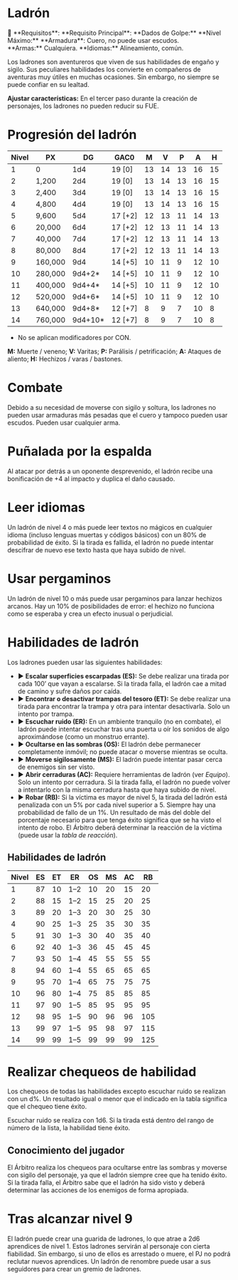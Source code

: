 # Ladrón

<aside>
📖 **Requisitos**: 
**Requisito Principal**: 
**Dados de Golpe:** 
**Nivel Máximo:** 
**Armadura**: Cuero, no puede usar escudos.
**Armas:** Cualquiera.
**Idiomas:** Alineamiento, común.

</aside>

Los ladrones son aventureros que viven de sus habilidades de engaño y sigilo. Sus peculiares habilidades los convierte en compañeros de aventuras muy útiles en muchas ocasiones. Sin embargo, no siempre se puede confiar en su lealtad.

**Ajustar características:** En el tercer paso durante la creación de personajes, los ladrones no pueden reducir su FUE.

# Progresión del ladrón

| Nivel | PX | DG | GAC0 | M | V | P | A | H |
| --- | --- | --- | --- | --- | --- | --- | --- | --- |
| 1 | 0 | 1d4 | 19 [0] | 13 | 14 | 13 | 16 | 15 |
| 2 | 1,200 | 2d4 | 19 [0] | 13 | 14 | 13 | 16 | 15 |
| 3 | 2,400 | 3d4 | 19 [0] | 13 | 14 | 13 | 16 | 15 |
| 4 | 4,800 | 4d4 | 19 [0] | 13 | 14 | 13 | 16 | 15 |
| 5 | 9,600 | 5d4 | 17 [+2] | 12 | 13 | 11 | 14 | 13 |
| 6 | 20,000 | 6d4 | 17 [+2] | 12 | 13 | 11 | 14 | 13 |
| 7 | 40,000 | 7d4 | 17 [+2] | 12 | 13 | 11 | 14 | 13 |
| 8 | 80,000 | 8d4 | 17 [+2] | 12 | 13 | 11 | 14 | 13 |
| 9 | 160,000 | 9d4 | 14 [+5] | 10 | 11 | 9 | 12 | 10 |
| 10 | 280,000 | 9d4+2* | 14 [+5] | 10 | 11 | 9 | 12 | 10 |
| 11 | 400,000 | 9d4+4* | 14 [+5] | 10 | 11 | 9 | 12 | 10 |
| 12 | 520,000 | 9d4+6* | 14 [+5] | 10 | 11 | 9 | 12 | 10 |
| 13 | 640,000 | 9d4+8* | 12 [+7] | 8 | 9 | 7 | 10 | 8 |
| 14 | 760,000 | 9d4+10* | 12 [+7] | 8 | 9 | 7 | 10 | 8 |

* No se aplican modificadores por CON.

**M:** Muerte / veneno; **V:** Varitas; **P:** Parálisis / petrificación; **A:** Ataques de aliento; **H:** Hechizos / varas / bastones.

# Combate

Debido a su necesidad de moverse con sigilo y soltura, los ladrones no pueden usar armaduras más pesadas que el cuero y tampoco pueden usar escudos. Pueden usar cualquier arma.

# Puñalada por la espalda

Al atacar por detrás a un oponente desprevenido, el ladrón recibe una bonificación de +4 al impacto y duplica el daño causado.

# Leer idiomas

Un ladrón de nivel 4 o más puede leer textos no mágicos en cualquier idioma (incluso lenguas muertas y códigos básicos) con un 80% de probabilidad de éxito. Si la tirada es fallida, el ladrón no puede intentar descifrar de nuevo ese texto hasta que haya subido de nivel.

# Usar pergaminos

Un ladrón de nivel 10 o más puede usar pergaminos para lanzar hechizos arcanos. Hay un 10% de posibilidades de error: el hechizo no funciona como se esperaba y crea un efecto inusual o perjudicial.

# Habilidades de ladrón

Los ladrones pueden usar las siguientes habilidades:

- ▶ **Escalar superficies escarpadas (ES):** Se debe realizar una tirada por cada 100’ que vayan a escalarse. Si la tirada falla, el ladrón cae a mitad de camino y sufre daños por caída.
- ▶ **Encontrar o desactivar trampas del tesoro (ET):** Se debe realizar una tirada para encontrar la trampa y otra para intentar desactivarla. Solo un intento por trampa.
- ▶ **Escuchar ruido (ER):** En un ambiente tranquilo (no en combate), el ladrón puede intentar escuchar tras una puerta u oír los sonidos de algo aproximándose (como un monstruo errante).
- ▶ **Ocultarse en las sombras (OS):** El ladrón debe permanecer completamente inmóvil; no puede atacar o moverse mientras se oculta.
- ▶ **Moverse sigilosamente (MS):** El ladrón puede intentar pasar cerca de enemigos sin ser visto.
- ▶ **Abrir cerraduras (AC):** Requiere herramientas de ladrón (ver *Equipo*). Solo un intento por cerradura. Si la tirada falla, el ladrón no puede volver a intentarlo con la misma cerradura hasta que haya subido de nivel.
- ▶ **Robar (RB):** Si la víctima es mayor de nivel 5, la tirada del ladrón está penalizada con un 5% por cada nivel superior a 5. Siempre hay una probabilidad de fallo de un 1%. Un resultado de más del doble del porcentaje necesario para que tenga éxito significa que se ha visto el intento de robo. El Árbitro deberá determinar la reacción de la víctima (puede usar la *tabla de reacción*).

## Habilidades de ladrón

| Nivel | ES | ET | ER | OS | MS | AC | RB |
| --- | --- | --- | --- | --- | --- | --- | --- |
| 1 | 87 | 10 | 1–2 | 10 | 20 | 15 | 20 |
| 2 | 88 | 15 | 1–2 | 15 | 25 | 20 | 25 |
| 3 | 89 | 20 | 1–3 | 20 | 30 | 25 | 30 |
| 4 | 90 | 25 | 1–3 | 25 | 35 | 30 | 35 |
| 5 | 91 | 30 | 1–3 | 30 | 40 | 35 | 40 |
| 6 | 92 | 40 | 1–3 | 36 | 45 | 45 | 45 |
| 7 | 93 | 50 | 1–4 | 45 | 55 | 55 | 55 |
| 8 | 94 | 60 | 1–4 | 55 | 65 | 65 | 65 |
| 9 | 95 | 70 | 1–4 | 65 | 75 | 75 | 75 |
| 10 | 96 | 80 | 1–4 | 75 | 85 | 85 | 85 |
| 11 | 97 | 90 | 1–5 | 85 | 95 | 95 | 95 |
| 12 | 98 | 95 | 1–5 | 90 | 96 | 96 | 105 |
| 13 | 99 | 97 | 1–5 | 95 | 98 | 97 | 115 |
| 14 | 99 | 99 | 1–5 | 99 | 99 | 99 | 125 |

# Realizar chequeos de habilidad

Los chequeos de todas las habilidades excepto escuchar ruido se realizan con un d%. Un resultado igual o menor que el indicado en la tabla significa que el chequeo tiene éxito.

Escuchar ruido se realiza con 1d6. Si la tirada está dentro del rango de número de la lista, la habilidad tiene éxito.

## Conocimiento del jugador

El Árbitro realiza los chequeos para ocultarse entre las sombras y moverse con sigilo del personaje, ya que el ladrón siempre cree que ha tenido éxito. Si la tirada falla, el Árbitro sabe que el ladrón ha sido visto y deberá determinar las acciones de los enemigos de forma apropiada.

# Tras alcanzar nivel 9

El ladrón puede crear una guarida de ladrones, lo que atrae a 2d6 aprendices de nivel 1. Estos ladrones servirán al personaje con cierta fiabilidad. Sin embargo, si uno de ellos es arrestado o muere, el PJ no podrá reclutar nuevos aprendices. Un ladrón de renombre puede usar a sus seguidores para crear un gremio de ladrones.